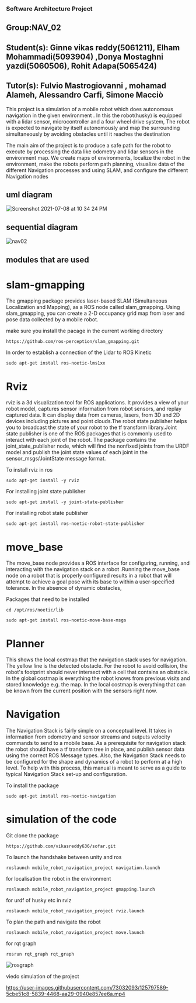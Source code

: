 ### Software Architecture Project

## Group:NAV_02

## Student(s): Ginne vikas reddy(5061211), Elham Mohammadi(5093904) ,Donya Mostaghni yazdi(5060506), Rohit Adapa(5065424)

## Tutor(s): Fulvio Mastrogiovanni , mohamad Alameh, Alessandro Carfi, Simone Macciò


This project is a simulation of a mobile robot which does autonomous navigation in the given environment . In this the robot(husky) is equipped with a lidar sensor, microcontroller and a four wheel drive system, The robot is expected to navigate by itself autonomously and map the surrounding simultaneously by avoiding obstacles until it reaches the destination

The main aim of the project is to produce a safe path for the robot to execute by processing the data like odometry and lidar sensors in the environment map. We create maps of environments, localize the robot in the environment, make the robots perform path planning, visualize data of the different Navigation processes and using SLAM, and configure the different Navigation nodes


## uml diagram
![Screenshot 2021-07-08 at 10 34 24 PM](https://user-images.githubusercontent.com/73032093/125801199-624b265c-c95a-44f2-a92e-4b0542e43d4f.png)

## sequential diagram
![nav02](https://user-images.githubusercontent.com/73032093/125801295-7bc6ac2b-77be-4b72-987f-ccc2ca98ab00.jpeg)

## modules that are used

# slam-gmapping

The gmapping package provides laser-based SLAM (Simultaneous Localization and Mapping), as a ROS node called slam_gmapping. Using slam_gmapping, you can create a 2-D occupancy grid map from laser and pose data collected by a mobile robot.

make sure you install the pacage in the current working directory 

`https://github.com/ros-perception/slam_gmapping.git`

In order to establish a connection of the Lidar to ROS Kinetic

`sudo apt-get install ros-noetic-lms1xx`

# Rviz

rviz is a 3d visualization tool for ROS applications. It provides a view of your robot model, captures sensor information from robot sensors, and replay captured data. It can display data from cameras, lasers, from 3D and 2D devices including pictures and point clouds.The robot state publisher helps you to broadcast the state of your robot to the tf transform library.Joint state publisher is one of the ROS packages that is commonly used to interact with each joint of the robot. The package contains the joint_state_publisher node, which will find the nonfixed joints from the URDF model and publish the joint state values of each joint in the sensor_msgs/JointState message format.

To install rviz in ros 

`sudo apt-get install -y rviz`

For installing joint state publisher

`sudo apt-get install -y joint-state-publisher`

For installing robot state publisher

`sudo apt-get install ros-noetic-robot-state-publisher`


# move_base
The move_base node provides a ROS interface for configuring, running, and interacting with the navigation stack on a robot .Running the move_base node on a robot that is properly configured results in a robot that will attempt to achieve a goal pose with its base to within a user-specified tolerance. In the absence of dynamic obstacles,

Packages that need to be installed

`cd /opt/ros/noetic/lib`

`sudo apt-get install ros-noetic-move-base-msgs`


# Planner

This shows the local costmap that the navigation stack uses for navigation. The yellow line is the detected obstacle. For the robot to avoid collision, the robot's footprint should never intersect with a cell that contains an obstacle.
In the global costmap is everything the robot knows from previous visits and stored knowledge e.g. the map. In the local costmap is everything that can be known from the current position with the sensors right now. 

# Navigation

The Navigation Stack is fairly simple on a conceptual level. It takes in information from odometry and sensor streams and outputs velocity commands to send to a mobile base. As a prerequisite for navigation stack the robot should have a tf transform tree in place, and publish sensor data using the correct ROS Message types. Also, the Navigation Stack needs to be configured for the shape and dynamics of a robot to perform at a high level. To help with this process, this manual is meant to serve as a guide to typical Navigation Stack set-up and configuration.


To install the package

`sudo apt-get install ros-noetic-navigation`



# simulation of the code

Git clone the package

`https://github.com/vikasreddy636/sofar.git`

To launch the handshake between unity and ros

`roslaunch mobile_robot_navigation_project navigation.launch`

for localisation the robot in the environment

`roslaunch mobile_robot_navigation_project gmapping.launch`

for urdf of husky etc in rviz

`roslaunch mobile_robot_navigation_project rviz.launch`

To plan the path and navigate the robot 

`roslaunch mobile_robot_navigation_project move.launch`

for rqt graph

`rosrun rqt_graph rqt_graph`

![rosgraph](https://user-images.githubusercontent.com/73032093/125849584-219f39fc-8848-4a42-80bd-476f1e363265.png)


viedo simulation of the project

https://user-images.githubusercontent.com/73032093/125797589-5cbe51c8-5839-4468-aa29-0940e857ee6a.mp4



